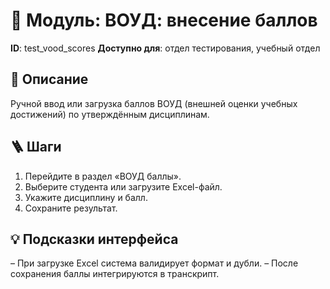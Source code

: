 # 📘 Модуль: ВОУД: внесение баллов
**ID**: test_vood_scores
**Доступно для**: отдел тестирования, учебный отдел

## 📝 Описание
Ручной ввод или загрузка баллов ВОУД (внешней оценки учебных достижений) по утверждённым дисциплинам.

## 🪜 Шаги
1. Перейдите в раздел «ВОУД баллы».
2. Выберите студента или загрузите Excel-файл.
3. Укажите дисциплину и балл.
4. Сохраните результат.

## 💡 Подсказки интерфейса
– При загрузке Excel система валидирует формат и дубли.
– После сохранения баллы интегрируются в транскрипт.
